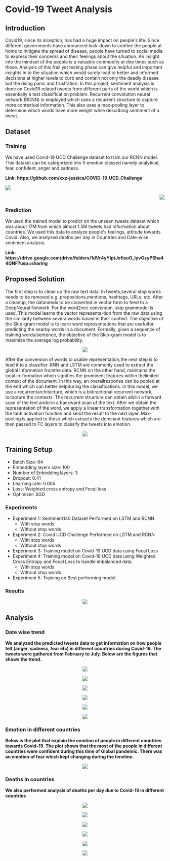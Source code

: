 # Covid-19 Tweet Analysis

## Introduction
Covid19, since its inception, has had a huge impact on people's life. Since different governments have announced lock-down to confine the people at home to mitigate the spread of disease, people have turned to social media to express their concerns and their feelings about the situation. An insight into the mindset of the people is a valuable commodity at dire times such as these. Analysis of this frail yet testing phase can give helpful and important insights in to the situation which would surely lead to better and informed decisions at higher levels to curb and contain not only the deadly disease but the rising panic and frustration. 
In this project, sentiment analysis is done on Covid19 related tweets from different parts of the world which is essentially a test classification problem. Recurrent convolution neural network (RCNN) is employed which uses a recurrent structure to capture more contextual information. This also uses a max-pooling layer to determine which words have more weight while describing sentiment of a tweet.

## Dataset

  ### Training
  <p> We  have  used  Covid-19  UCD  Challenge  dataset to train our RCNN model. This dataset can be categorized into 5 emotion classed namely analytical, fear, confident, anger   and sadness. </p>
  <b> Link: https://github.com/xxz-jessica/COVID-19_UCD_Challenge </b>
  
  <p>
  <p align="left"> <img src="https://github.com/UsamaI000/G2H_Project_DLSpring2020/blob/master/images/word_cloud_anger.tiff"> </p> 
  <p align="right"> <img src="https://github.com/UsamaI000/G2H_Project_DLSpring2020/blob/master/images/word_cloud_fear.tiff"> </p> 
  </p>
  
  ### Prediction
  <p> We used the trained model to predict on the unseen tweets dataset which was about 17M from which almost 1.5M tweets had information about countries. We used this 
  data to analyze people's feelings, attitude towards Covid. Also, we analyzed deaths per day in Countries and Date-wise sentiment analysis. </p>
  <b> Link: https://drive.google.com/drive/folders/1dVr4yYlptJefiooO_lyvGzyPSha44QNF?usp=sharing </b>

## Proposed Solution
The first step is to clean up the raw text data.  In tweets,several stop words needs to be removed e.g.  prepositions,mentions,  hashtags,  URLs,  etc.   After a cleanup,  the dataneeds  to  be  converted  in  vector  form  to  feed  to  a  DeepNeural Network.  For the word2vec conversion, skip grammodel  is  used. This  model  learns  the  vector  representa-tion from the raw data using the similarity between severalwords  based  in  their  context. The  objective of the Skip-gram model is to learn word representations that are usefulfor predicting the nearby words in a document. Formally, given a sequence of training words/sentence, the objective of the Skip-gram model is to maximize the average log probability.

<p align="center">
  <img src="https://github.com/UsamaI000/G2H_Project_DLSpring2020/blob/master/images/w2v.png">
</p>

After the conversion of words to usable representation,the next step is to feed it to a classifier. RNN and LSTM are commonly used to extract the global information fromthe data.  RCNN on the other hand, maintains the local in-formation which signifies the prominent features within thelimited  context  of  the  document. In this way, an overallresponse  can  be  pooled  at  the  end  which  can  better  helpduring the classifications. In this model, we use a recurrentarchitecture, which is a bidirectional recurrent network, tocapture the contexts. The recurrent structure can obtain allclin a forward scan of the text andcrin a backward scan of the text. After we obtain the representation of the word, we apply a linear transformation together with the tanh activation function and send the result to the next layer. Max-pooling is applied to these which extracts the dominant features which are then passed to FC layers to classify the tweets into emotion.

<p align="center">
  <img src="https://github.com/UsamaI000/G2H_Project_DLSpring2020/blob/master/images/architecture.jpeg">
</p>

## Training Setup
   
   - Batch Size: 64
   - Embedding layers size: 100
   - Number of Enbedding layers: 3
   - Dropout: 0.41
   - Learning rate: 0.005
   - Loss: Weighted cross entropy and Focal loss
   - Optimizer: SGD
   
   ### Experiments
   - Experiment 1: Sentiment140 Dataset
        Performed on LSTM and RCNN
        - With stop words
        - Without stop words
   - Experiment 2: Covid UCD Challenge
        Performed on LSTM and RCNN
        - With stop words
        - Without stop words  
   - Experiment 3: Training model on Covid-19 UCD data using Focal Loss
   - Experiment 4: Training model on Covid-19 UCD data using Weighted Cross Entropy and Focal Loss to handle imbalanced data.
        - With stop words
        - Without stop words
   - Experiment 5: Training on Best performing model.
  
   ### Results

   <p align="center"> <img src="https://github.com/UsamaI000/G2H_Project_DLSpring2020/blob/master/images/Capture.PNG"> </p>

## Analysis

   ### Date wise trend
   <b> We analyzed the predicted tweets data to get information on how people felt (anger, sadness, fear etc) in different countries during Covid-19. 
       The tweets were gathered from Fabruary to July. Below are the figures that shows the trend. </b>
       
   <p align="center"> <img src="https://github.com/UsamaI000/G2H_Project_DLSpring2020/blob/master/images/datewise_country_emotion_Pakistan.png"> </p>    
       
   <p align="center"> <img src="https://github.com/UsamaI000/G2H_Project_DLSpring2020/blob/master/images/datewise_country_emotion_Canada.png"> </p>
   
   <p align="center"> <img src="https://github.com/UsamaI000/G2H_Project_DLSpring2020/blob/master/images/datewise_country_emotion_India.png"> </p>
   
   <p align="center"> <img src="https://github.com/UsamaI000/G2H_Project_DLSpring2020/blob/master/images/datewise_country_emotion_Nigeria.png"> </p>
   
   <p align="center"> <img src="https://github.com/UsamaI000/G2H_Project_DLSpring2020/blob/master/images/datewise_country_emotion_United Kingdom.png"> </p>
   
   <p align="center"> <img src="https://github.com/UsamaI000/G2H_Project_DLSpring2020/blob/master/images/datewise_country_emotion_United States.png"> </p>
   
   ### Emotion in different countries
   <b> Below is the plot that explain the emotion of people in different countries towards Covid-19. The plot shows that the most of the people in 
       different countries were confident during this time of Global pandemic. There was an emotion of fear which kept changing during the timeline.</b>
   
   <p align="center"> <img src="https://github.com/UsamaI000/G2H_Project_DLSpring2020/blob/master/images/country_emotion.png"> </p>
   
   ### Deaths in countries
   <b> We also performed analysis of deaths per day due to Covid-19 in different countries </b>
   
   <p align="center"> <img src="https://github.com/UsamaI000/G2H_Project_DLSpring2020/blob/master/images/pakistan.PNG"> </p>
   
   
   <p align="center"> <img src="https://github.com/UsamaI000/G2H_Project_DLSpring2020/blob/master/images/canada.PNG"> </p>
   
   
   <p align="center"> <img src="https://github.com/UsamaI000/G2H_Project_DLSpring2020/blob/master/images/india.PNG"> </p>
   
   
   <p align="center"> <img src="https://github.com/UsamaI000/G2H_Project_DLSpring2020/blob/master/images/nigeria.PNG"> </p>
   
   
   <p align="center"> <img src="https://github.com/UsamaI000/G2H_Project_DLSpring2020/blob/master/images/us.PNG"> </p>
   
   
   <p align="center"> <img src="https://github.com/UsamaI000/G2H_Project_DLSpring2020/blob/master/images/uk.PNG"> </p>
   
   
